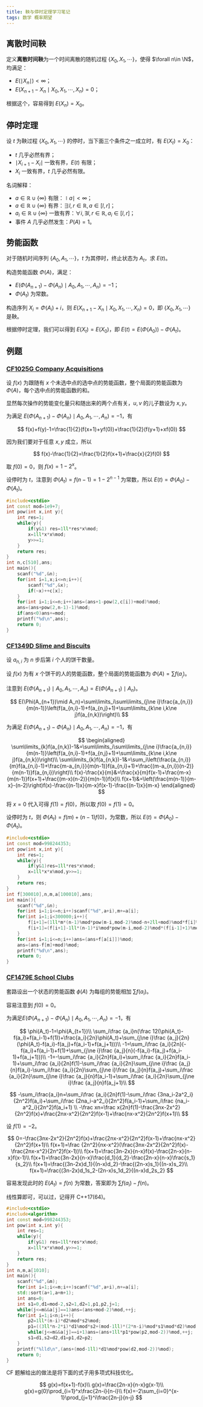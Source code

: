 ```yaml
---
title: 鞅与停时定理学习笔记
tags: 数学 概率期望
---
```


## 离散时间鞅

定义**离散时间鞅**为一个时间离散的随机过程 $\{X_0,X_1,\cdots\}$，使得 $\forall n\in \N$，均满足：

- $E(\mid X_n\mid)<\infty$；
- $E(X_{n+1}-X_n\mid X_0,X_1,\cdots,X_n)=0$；

根据这个，容易得到 $E(X_n)=X_0$。

## 停时定理

设 $t$ 为鞅过程 $\{X_0,X_1,\cdots\}$ 的停时，当下面三个条件之一成立时，有 $E(X_t)=X_0$：

- $t$ 几乎必然有界；
- $\mid X_{i+1}-X_i\mid$ 一致有界，$E(t)$ 有限；
- $X_i$ 一致有界，$t$ 几乎必然有限。

名词解释：

- $a\in\mathbb{R}\cup\{\infty\}$ 有限：$\mid a\mid <\infty$；
- $a\in\mathbb{R}\cup\{\infty\}$ 有界：$\exists l,r\in \mathbb{R},a\in[l,r]$；
- $a_i\in\mathbb{R}\cup\{\infty\}$ 一致有界：$\forall i,\exists l,r\in \mathbb{R},a_i\in[l,r]$；
- 事件 $A$ 几乎必然发生：$P(A)=1$。

## 势能函数

对于随机时间序列 $\{A_0,A_1,\cdots\}$，$t$ 为其停时，终止状态为 $A_t$，求 $E(t)$。

构造势能函数 $\Phi(A)$，满足：

- $E(\Phi(A_{n+1})-\Phi(A_n)\mid A_0,A_1,\cdots,A_n)=-1$；
- $\Phi(A_t)$ 为常数。

构造序列 $X_i=\Phi(A_i)+i$，则 $E(X_{n+1}-X_n\mid X_0,X_1,\cdots,X_n)=0$，即 $\{X_0,X_1,\cdots\}$ 是鞅。

根据停时定理，我们可以得到 $E(X_t)=E(X_0)$，即 $E(t)=E(\Phi(A_0))-\Phi(A_t)$。

## 例题

### [CF1025G Company Acquisitions](https://www.luogu.com.cn/problem/CF1025G)

设 $f(x)$ 为跟随有 $x$ 个未选中点的选中点的势能函数，整个局面的势能函数为 $\Phi(A)$，每个选中点的势能函数的和。

显然每次操作的势能变化量只和随出来的两个点有关，$u,v$ 的儿子数设为 $x,y$。

为满足 $E(\Phi(A_{n+1})-\Phi(A_n)\mid A_0,A_1,\cdots,A_n)=-1$，有


$$
f(x)+f(y)-1=\frac{1}{2}(f(x+1)+yf(0))+\frac{1}{2}(f(y+1)+xf(0))
$$


因为我们要对于任意 $x,y$ 成立，所以


$$
f(x)-\frac{1}{2}=\frac{1}{2}f(x+1)+\frac{x}{2}f(0)
$$


取 $f(0)=0$，则 $f(x)=1-2^x$。

设停时为 $t$，注意到 $\Phi(A_t)=f(n-1)=1-2^{n-1}$ 为常数，所以 $E(t)=\Phi(A_0)-\Phi(A_t)$。

```cpp
#include<cstdio>
int const mod=1e9+7;
int pow(int x,int y){
	int res=1;
	while(y){
		if(y&1) res=1ll*res*x%mod;
		x=1ll*x*x%mod;
		y>>=1;
	}
	return res;
}
int n,c[510],ans;
int main(){
	scanf("%d",&n);
	for(int i=1,x;i<=n;i++){
		scanf("%d",&x);
		if(~x)++c[x];
	}
	for(int i=1;i<=n;i++)ans=(ans+1-pow(2,c[i])+mod)%mod;
	ans=(ans+pow(2,n-1)-1)%mod;
	if(ans<0)ans+=mod;
	printf("%d\n",ans);
	return 0;
} 
```

### [CF1349D Slime and Biscuits](https://www.luogu.com.cn/problem/CF1349D)

设 $a_{n,i}$ 为 $n$ 步后第 $i$ 个人的饼干数量。

设 $f(x)$ 为有 $x$ 个饼干的人的势能函数，整个局面的势能函数为 $\Phi(A)=\sum f(a_{_i})$。

注意到 $E(\Phi(A_{n+1})\mid A_0,A_1,\cdots,A_n)=E(\Phi(A_{n+1})\mid A_n)$。


$$
E(\Phi(A_{n+1})\mid A_n)=\sum\limits_i\sum\limits_{j\ne i}\frac{a_{n,i}}{m(n-1)}\left(f(a_{n,i}-1)+f(a_{n,j}+1)+\sum\limits_{k\ne i,k\ne j}f(a_{n,k})\right)\\
$$


为满足 $E(\Phi(A_{n+1})-\Phi(A_n)\mid A_0,A_1,\cdots,A_n)=-1$，有


$$
\begin{aligned}
\sum\limits_{k}f(a_{n,k})-1&=\sum\limits_i\sum\limits_{j\ne i}\frac{a_{n,i}}{m(n-1)}\left(f(a_{n,i}-1)+f(a_{n,j}+1)+\sum\limits_{k\ne i,k\ne j}f(a_{n,k})\right)\\
\sum\limits_{k}f(a_{n,k})-1&=\sum_i\left(\frac{a_{n,i}}{m}f(a_{n,i}-1)+\frac{m-a_{n,i}}{m(n-1)}f(a_{n,i}+1)+\frac{(m-a_{n,i})(n-2)}{m(n-1)}f(a_{n,i})\right)\\
f(x)-\frac{x}{m}&=\frac{x}{m}f(x-1)+\frac{m-x}{m(n-1)}f(x+1)+\frac{(m-x)(n-2)}{m(n-1)}f(x)\\
f(x+1)&=\left(\frac{m(n-1)}{m-x}-(n-2)\right)f(x)-\frac{(n-1)x}{m-x}f(x-1)-\frac{(n-1)x}{m-x}
\end{aligned}
$$


将 $x=0$ 代入可得 $f(1)=f(0)$，所以取 $f(0)=f(1)=0$。

设停时为 $t$，则 $\Phi(A_t)=f(m)+(n-1)f(0)$，为常数，所以 $E(t)=\Phi(A_0)-\Phi(A_t)$。

```cpp
#include<cstdio>
int const mod=998244353;
int pow(int x,int y){
	int res=1;
	while(y){
		if(y&1)res=1ll*res*x%mod;
		x=1ll*x*x%mod,y>>=1;
	}
	return res;
}
int f[300010],n,m,a[100010],ans;
int main(){
	scanf("%d",&n);
	for(int i=1;i<=n;i++)scanf("%d",a+i),m+=a[i];
	for(int i=1;i<300000;i++){
		f[i+1]=(1ll*m*(n-1)%mod*pow(m-i,mod-2)%mod-n+2ll+mod)%mod*f[i]%mod;
		f[i+1]=(f[i+1]-1ll*(n-1)*i%mod*pow(m-i,mod-2)%mod*(f[i-1]+1)%mod+mod)%mod;
	}
	for(int i=1;i<=n;i++)ans=(ans+f[a[i]])%mod;
	ans=(ans-f[m]+mod)%mod;
	printf("%d\n",ans);
	return 0;
}
```

### [CF1479E School Clubs](https://www.luogu.com.cn/problem/solution/CF1479E)

套路设出一个状态的势能函数 $\phi(A)$ 为每组的势能相加 $\sum f(a_i)$。

容易注意到 $f(0)=0$。

为满足$E(\Phi(A_{n+1})-\Phi(A_n)\mid A_0,A_1,\cdots,A_n)=-1$，有


$$
\phi(A_t)-1=\phi(A_{t+1})\\ \sum_i\frac {a_i}n(\frac 12(\phi(A_t)-f(a_i)+f(a_i-1)+f(1))+\frac{a_i}{2n}\phi(A_t)+\sum_{j\ne i}\frac {a_j}{2n}(\phi(A_t)-f(a_i)-f(a_j)+f(a_i-1)+f(a_j+1)))\\ -1=\sum_i\frac {a_i}{2n}(-f(a_i)+f(a_i-1)+f(1)+\sum_{j\ne i}\frac {a_j}{n}(-f(a_i)-f(a_j)+f(a_i-1)+f(a_j+1)))\\ -1=-\sum_i\frac {a_i}{2n}f(a_i)+\sum_i\frac {a_i}{2n}f(a_i-1)+\sum_i\frac {a_i}{2n}f(1)-\sum_i\frac {a_i}{2n}\sum_{j\ne i}\frac {a_j}{n}f(a_i)-\sum_i\frac {a_i}{2n}\sum_{j\ne i}\frac {a_j}{n}f(a_j)+\sum_i\frac {a_i}{2n}\sum_{j\ne i}\frac {a_j}{n}f(a_i-1)+\sum_i\frac {a_i}{2n}\sum_{j\ne i}\frac {a_j}{n}f(a_j+1)\\
$$


$$
-\sum_i\frac{a_i}n=\sum_i\frac {a_i}{2n}f(1)-\sum_i\frac {3na_i-2a^2_i}{2n^2}f(a_i)+\sum_i\frac {2na_i-a^2_i}{2n^2}f(a_i-1)+\sum_i\frac {na_i-a^2_i}{2n^2}f(a_i+1) \\ -\frac xn=\frac x{2n}f(1)-\frac{3nx-2x^2}{2n^2}f(x)+\frac{2nx-x^2}{2n^2}f(x-1)+\frac{nx-x^2}{2n^2}f(x+1)\\ 
$$


设 $f(1)=-2$。


$$
0=-\frac{3nx-2x^2}{2n^2}f(x)+\frac{2nx-x^2}{2n^2}f(x-1)+\frac{nx-x^2}{2n^2}f(x+1)\\ f(x+1)=\frac {2n^2}{nx-x^2}(\frac{3nx-2x^2}{2n^2}f(x)-\frac{2nx-x^2}{2n^2}f(x-1))\\ 
f(x+1)=\frac{3n-2x}{n-x}f(x)-\frac{2n-x}{n-x}f(x-1)\\
f(x+1)=\frac{3n-2x}{n-x}\frac{d_1}{d_2}-\frac{2n-x}{n-x}\frac{s_1}{s_2}\\
f(x+1)=\frac{(3n-2x)d_1}{(n-x)d_2}-\frac{(2n-x)s_1}{(n-x)s_2}\\
f(x+1)=\frac{(3n-2x)d_1s_2-(2n-x)s_1d_2}{(n-x)d_2s_2}
$$


容易发现此时的 $E(A_t)=f(n)$ 为常数，答案即为 $\sum f(a_i)-f(n)$。 

线性算即可，可以过，记得开 C++17(64)。

```cpp
#include<cstdio>
#include<algorithm>
int const mod=998244353;
int pow(int x,int y){
	int res=1;
	while(y){
		if(y&1) res=1ll*res*x%mod;
		x=1ll*x*x%mod,y>>=1;
	}
	return res;
}
int n,m,a[1010];
int main(){
	scanf("%d",&m);
	for(int i=1;i<=m;i++)scanf("%d",a+i),n+=a[i];
	std::sort(a+1,a+m+1);
	int ans=0;
	int s1=0,d1=mod-2,s2=1,d2=1,p1,p2,j=1;
	while(j<=m&&a[j]==1)ans=(ans+mod-2)%mod,++j;
	for(int i=1;i<n;i++){
		p2=1ll*(n-i)*d2%mod*s2%mod;
		p1=((3ll*n-2*i)*d1%mod*s2+(mod-1ll)*(2*n-i)%mod*s1%mod*d2)%mod;
		while(j<=m&&a[j]==i+1)ans=(ans+1ll*p1*pow(p2,mod-2))%mod,++j;
		s1=d1,s2=d2,d1=p1,d2=p2;
	}
	printf("%lld\n",(ans+(mod-1ll)*d1%mod*pow(d2,mod-2))%mod);
	return 0;
} 
```

CF 题解给出的做法是将下面的式子用多项式科技优化。


$$
g(x)=f(x+1)-f(x)\\ g(x)=\frac{2n-x}{n-x}g(x-1)\\ g(x)=g(0)\prod_{i=1}^x\frac{2n-i}{n-i}\\ f(x)=-2\sum_{i=0}^{x-1}\prod_{j=1}^i\frac{2n-j}{n-j}
$$